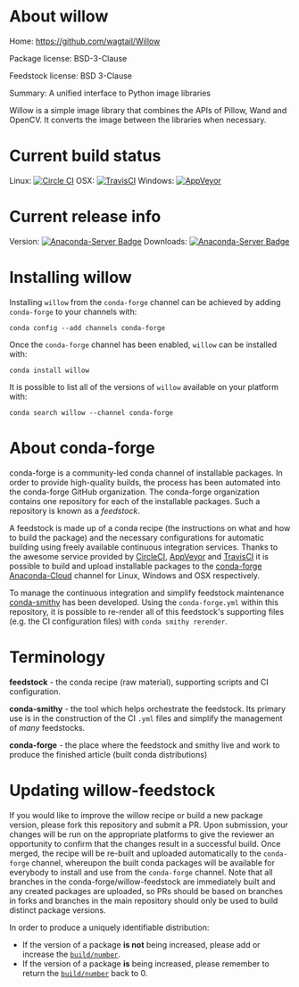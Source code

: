 About willow
============

Home: https://github.com/wagtail/Willow

Package license: BSD-3-Clause

Feedstock license: BSD 3-Clause

Summary: A unified interface to Python image libraries

Willow is a simple image library that combines the APIs of Pillow,
Wand and OpenCV. It converts the image between the libraries when
necessary.


Current build status
====================

Linux: [![Circle CI](https://circleci.com/gh/conda-forge/willow-feedstock.svg?style=shield)](https://circleci.com/gh/conda-forge/willow-feedstock)
OSX: [![TravisCI](https://travis-ci.org/conda-forge/willow-feedstock.svg?branch=master)](https://travis-ci.org/conda-forge/willow-feedstock)
Windows: [![AppVeyor](https://ci.appveyor.com/api/projects/status/github/conda-forge/willow-feedstock?svg=True)](https://ci.appveyor.com/project/conda-forge/willow-feedstock/branch/master)

Current release info
====================
Version: [![Anaconda-Server Badge](https://anaconda.org/conda-forge/willow/badges/version.svg)](https://anaconda.org/conda-forge/willow)
Downloads: [![Anaconda-Server Badge](https://anaconda.org/conda-forge/willow/badges/downloads.svg)](https://anaconda.org/conda-forge/willow)

Installing willow
=================

Installing `willow` from the `conda-forge` channel can be achieved by adding `conda-forge` to your channels with:

```
conda config --add channels conda-forge
```

Once the `conda-forge` channel has been enabled, `willow` can be installed with:

```
conda install willow
```

It is possible to list all of the versions of `willow` available on your platform with:

```
conda search willow --channel conda-forge
```


About conda-forge
=================

conda-forge is a community-led conda channel of installable packages.
In order to provide high-quality builds, the process has been automated into the
conda-forge GitHub organization. The conda-forge organization contains one repository
for each of the installable packages. Such a repository is known as a *feedstock*.

A feedstock is made up of a conda recipe (the instructions on what and how to build
the package) and the necessary configurations for automatic building using freely
available continuous integration services. Thanks to the awesome service provided by
[CircleCI](https://circleci.com/), [AppVeyor](http://www.appveyor.com/)
and [TravisCI](https://travis-ci.org/) it is possible to build and upload installable
packages to the [conda-forge](https://anaconda.org/conda-forge)
[Anaconda-Cloud](http://docs.anaconda.org/) channel for Linux, Windows and OSX respectively.

To manage the continuous integration and simplify feedstock maintenance
[conda-smithy](http://github.com/conda-forge/conda-smithy) has been developed.
Using the ``conda-forge.yml`` within this repository, it is possible to re-render all of
this feedstock's supporting files (e.g. the CI configuration files) with ``conda smithy rerender``.


Terminology
===========

**feedstock** - the conda recipe (raw material), supporting scripts and CI configuration.

**conda-smithy** - the tool which helps orchestrate the feedstock.
                   Its primary use is in the construction of the CI ``.yml`` files
                   and simplify the management of *many* feedstocks.

**conda-forge** - the place where the feedstock and smithy live and work to
                  produce the finished article (built conda distributions)


Updating willow-feedstock
=========================

If you would like to improve the willow recipe or build a new
package version, please fork this repository and submit a PR. Upon submission,
your changes will be run on the appropriate platforms to give the reviewer an
opportunity to confirm that the changes result in a successful build. Once
merged, the recipe will be re-built and uploaded automatically to the
`conda-forge` channel, whereupon the built conda packages will be available for
everybody to install and use from the `conda-forge` channel.
Note that all branches in the conda-forge/willow-feedstock are
immediately built and any created packages are uploaded, so PRs should be based
on branches in forks and branches in the main repository should only be used to
build distinct package versions.

In order to produce a uniquely identifiable distribution:
 * If the version of a package **is not** being increased, please add or increase
   the [``build/number``](http://conda.pydata.org/docs/building/meta-yaml.html#build-number-and-string).
 * If the version of a package **is** being increased, please remember to return
   the [``build/number``](http://conda.pydata.org/docs/building/meta-yaml.html#build-number-and-string)
   back to 0.
